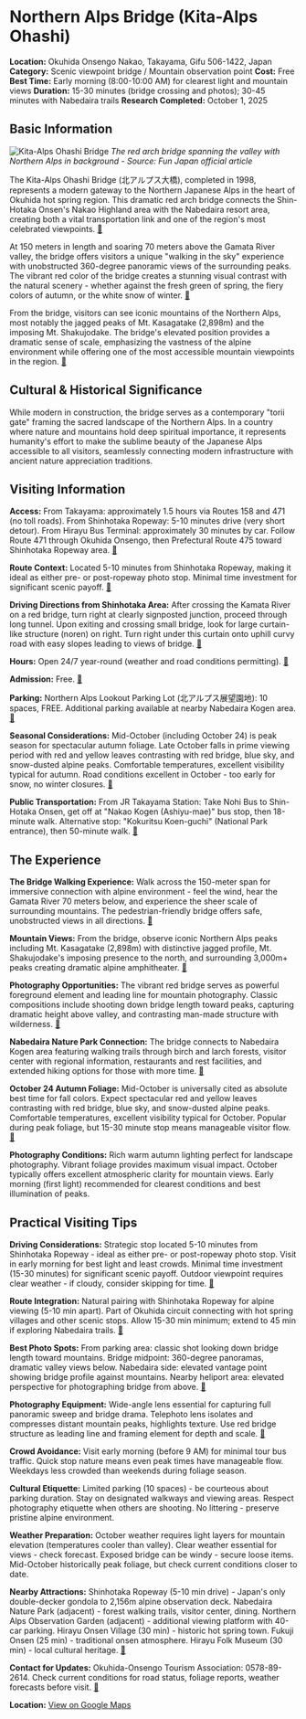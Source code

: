 # Northern Alps Bridge (Kita-Alps Ohashi)

**Location:** Okuhida Onsengo Nakao, Takayama, Gifu 506-1422, Japan
**Category:** Scenic viewpoint bridge / Mountain observation point
**Cost:** Free
**Best Time:** Early morning (8:00-10:00 AM) for clearest light and mountain views
**Duration:** 15-30 minutes (bridge crossing and photos); 30-45 minutes with Nabedaira trails
**Research Completed:** October 1, 2025

## Basic Information

![Kita-Alps Ohashi Bridge](https://content.fun-japan.jp/renewal-prod/cms/articles/content/dacb35d9d95c6ed77c80277fe50ae29427ce6e1d.jpg)
*The red arch bridge spanning the valley with Northern Alps in background - Source: Fun Japan official article*

The Kita-Alps Ohashi Bridge (北アルプス大橋), completed in 1998, represents a modern gateway to the Northern Japanese Alps in the heart of Okuhida hot spring region. This dramatic red arch bridge connects the Shin-Hotaka Onsen's Nakao Highland area with the Nabedaira resort area, creating both a vital transportation link and one of the region's most celebrated viewpoints. [🔗](https://hidasanmyaku-gifu.jp/investigate/spot/north_alps_bridge-en/)

At 150 meters in length and soaring 70 meters above the Gamata River valley, the bridge offers visitors a unique "walking in the sky" experience with unobstructed 360-degree panoramic views of the surrounding peaks. The vibrant red color of the bridge creates a stunning visual contrast with the natural scenery - whether against the fresh green of spring, the fiery colors of autumn, or the white snow of winter. [🔗](https://www.kankou-gifu.jp/spot/detail_4278.html)

From the bridge, visitors can see iconic mountains of the Northern Alps, most notably the jagged peaks of Mt. Kasagatake (2,898m) and the imposing Mt. Shakujodake. The bridge's elevated position provides a dramatic sense of scale, emphasizing the vastness of the alpine environment while offering one of the most accessible mountain viewpoints in the region. [🔗](https://www.fun-japan.jp/en/articles/9959)

## Cultural & Historical Significance

While modern in construction, the bridge serves as a contemporary "torii gate" framing the sacred landscape of the Northern Alps. In a country where nature and mountains hold deep spiritual importance, it represents humanity's effort to make the sublime beauty of the Japanese Alps accessible to all visitors, seamlessly connecting modern infrastructure with ancient nature appreciation traditions.

## Visiting Information

**Access:** From Takayama: approximately 1.5 hours via Routes 158 and 471 (no toll roads). From Shinhotaka Ropeway: 5-10 minutes drive (very short detour). From Hirayu Bus Terminal: approximately 30 minutes by car. Follow Route 471 through Okuhida Onsengo, then Prefectural Route 475 toward Shinhotaka Ropeway area. [🔗](https://www.kankou-gifu.jp/spot/detail_4278.html)

**Route Context:** Located 5-10 minutes from Shinhotaka Ropeway, making it ideal as either pre- or post-ropeway photo stop. Minimal time investment for significant scenic payoff. [🔗](https://www.fun-japan.jp/en/articles/9959)

**Driving Directions from Shinhotaka Area:** After crossing the Kamata River on a red bridge, turn right at clearly signposted junction, proceed through long tunnel. Upon exiting and crossing small bridge, look for large curtain-like structure (noren) on right. Turn right under this curtain onto uphill curvy road with easy slopes leading to views of bridge. [🔗](https://www.tripadvisor.com/ShowTopic-g294232-i525-k14450154-Driving_from_Takayama_to_Shinhotaka_Ropeway_early_October-Japan.html)

**Hours:** Open 24/7 year-round (weather and road conditions permitting). [🔗](https://hidasanmyaku-gifu.jp/investigate/spot/north_alps_bridge-en/)

**Admission:** Free. [🔗](https://www.kankou-gifu.jp/spot/detail_4278.html)

**Parking:** Northern Alps Lookout Parking Lot (北アルプス展望園地): 10 spaces, FREE. Additional parking available at nearby Nabedaira Kogen area. [🔗](https://hidasanmyaku-gifu.jp/investigate/spot/north_alps_bridge-en/)

**Seasonal Considerations:** Mid-October (including October 24) is peak season for spectacular autumn foliage. Late October falls in prime viewing period with red and yellow leaves contrasting with red bridge, blue sky, and snow-dusted alpine peaks. Comfortable temperatures, excellent visibility typical for autumn. Road conditions excellent in October - too early for snow, no winter closures. [🔗](https://hidasanmyaku-gifu.jp/investigate/spot/north_alps_bridge-en/)

**Public Transportation:** From JR Takayama Station: Take Nohi Bus to Shin-Hotaka Onsen, get off at "Nakao Kogen (Ashiyu-mae)" bus stop, then 18-minute walk. Alternative stop: "Kokuritsu Koen-guchi" (National Park entrance), then 50-minute walk. [🔗](https://hidasanmyaku-gifu.jp/investigate/spot/north_alps_bridge-en/)

## The Experience

**The Bridge Walking Experience:** Walk across the 150-meter span for immersive connection with alpine environment - feel the wind, hear the Gamata River 70 meters below, and experience the sheer scale of surrounding mountains. The pedestrian-friendly bridge offers safe, unobstructed views in all directions. [🔗](https://www.kankou-gifu.jp/spot/detail_4278.html)

**Mountain Views:** From the bridge, observe iconic Northern Alps peaks including Mt. Kasagatake (2,898m) with distinctive jagged profile, Mt. Shakujodake's imposing presence to the north, and surrounding 3,000m+ peaks creating dramatic alpine amphitheater. [🔗](https://hidasanmyaku-gifu.jp/investigate/spot/north_alps_bridge-en/)

**Photography Opportunities:** The vibrant red bridge serves as powerful foreground element and leading line for mountain photography. Classic compositions include shooting down bridge length toward peaks, capturing dramatic height above valley, and contrasting man-made structure with wilderness. [🔗](https://www.pixpot.net/articles/u_d_view/480/kita-alps-ohashi/)

**Nabedaira Nature Park Connection:** The bridge connects to Nabedaira Kogen area featuring walking trails through birch and larch forests, visitor center with regional information, restaurants and rest facilities, and extended hiking options for those with more time. [🔗](https://hidasanmyaku-gifu.jp/investigate/spot/north_alps_bridge-en/)

**October 24 Autumn Foliage:** Mid-October is universally cited as absolute best time for fall colors. Expect spectacular red and yellow leaves contrasting with red bridge, blue sky, and snow-dusted alpine peaks. Comfortable temperatures, excellent visibility typical for October. Popular during peak foliage, but 15-30 minute stop means manageable visitor flow. [🔗](https://hidasanmyaku-gifu.jp/investigate/spot/north_alps_bridge-en/)

**Photography Conditions:** Rich warm autumn lighting perfect for landscape photography. Vibrant foliage provides maximum visual impact. October typically offers excellent atmospheric clarity for mountain views. Early morning (first light) recommended for clearest conditions and best illumination of peaks.

## Practical Visiting Tips

**Driving Considerations:** Strategic stop located 5-10 minutes from Shinhotaka Ropeway - ideal as either pre- or post-ropeway photo stop. Visit in early morning for best light and least crowds. Minimal time investment (15-30 minutes) for significant scenic payoff. Outdoor viewpoint requires clear weather - if cloudy, consider skipping for time. [🔗](https://www.fun-japan.jp/en/articles/9959)

**Route Integration:** Natural pairing with Shinhotaka Ropeway for alpine viewing (5-10 min apart). Part of Okuhida circuit connecting with hot spring villages and other scenic stops. Allow 15-30 min minimum; extend to 45 min if exploring Nabedaira trails. [🔗](https://www.fun-japan.jp/en/articles/9959)

**Best Photo Spots:** From parking area: classic shot looking down bridge length toward mountains. Bridge midpoint: 360-degree panoramas, dramatic valley views below. Nabedaira side: elevated vantage point showing bridge profile against mountains. Nearby heliport area: elevated perspective for photographing bridge from above. [🔗](https://www.pixpot.net/articles/u_d_view/480/kita-alps-ohashi/)

**Photography Equipment:** Wide-angle lens essential for capturing full panoramic sweep and bridge drama. Telephoto lens isolates and compresses distant mountain peaks, highlights texture. Use red bridge structure as leading line and framing element for depth and scale. [🔗](https://www.pixpot.net/articles/u_d_view/480/kita-alps-ohashi/)

**Crowd Avoidance:** Visit early morning (before 9 AM) for minimal tour bus traffic. Quick stop nature means even peak times have manageable flow. Weekdays less crowded than weekends during foliage season.

**Cultural Etiquette:** Limited parking (10 spaces) - be courteous about parking duration. Stay on designated walkways and viewing areas. Respect photography etiquette when others are shooting. No littering - preserve pristine alpine environment.

**Weather Preparation:** October weather requires light layers for mountain elevation (temperatures cooler than valley). Clear weather essential for views - check forecast. Exposed bridge can be windy - secure loose items. Mid-October historically peak foliage, but check current conditions closer to date.

**Nearby Attractions:** Shinhotaka Ropeway (5-10 min drive) - Japan's only double-decker gondola to 2,156m alpine observation deck. Nabedaira Nature Park (adjacent) - forest walking trails, visitor center, dining. Northern Alps Observation Garden (adjacent) - additional viewing platform with 40-car parking. Hirayu Onsen Village (30 min) - historic hot spring town. Fukuji Onsen (25 min) - traditional onsen atmosphere. Hirayu Folk Museum (30 min) - local cultural heritage. [🔗](https://www.fun-japan.jp/en/articles/9959)

**Contact for Updates:** Okuhida-Onsengo Tourism Association: 0578-89-2614. Check current conditions for road status, foliage reports, weather forecasts before visit. [🔗](https://hidasanmyaku-gifu.jp/investigate/spot/north_alps_bridge-en/)

**Location:** [View on Google Maps](https://maps.google.com/maps?q=36.2680227,137.5767494)
